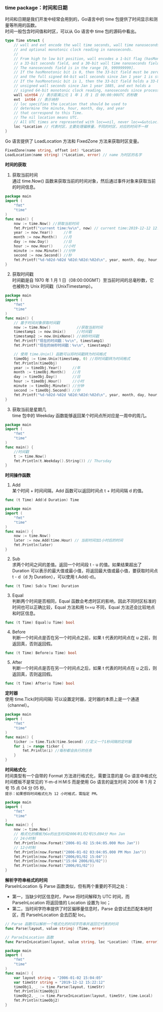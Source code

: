 
### time package：时间和日期
时间和日期是我们开发中经常会用到的，Go语言中的 time 包提供了时间显示和测量等所用的函数。  
时间一般包含时间值和时区，可以从 Go 语言中 time 包的源码中看出。
```go
type Time struct {
    // wall and ext encode the wall time seconds, wall time nanoseconds,
    // and optional monotonic clock reading in nanoseconds.
    //
    // From high to low bit position, wall encodes a 1-bit flag (hasMonotonic),
    // a 33-bit seconds field, and a 30-bit wall time nanoseconds field.
    // The nanoseconds field is in the range [0, 999999999].
    // If the hasMonotonic bit is 0, then the 33-bit field must be zero
    // and the full signed 64-bit wall seconds since Jan 1 year 1 is stored in ext.
    // If the hasMonotonic bit is 1, then the 33-bit field holds a 33-bit
    // unsigned wall seconds since Jan 1 year 1885, and ext holds a
    // signed 64-bit monotonic clock reading, nanoseconds since process start.
    wall uint64 // 表示距离公元 1 年 1 月 1 日 00:00:00UTC 的秒数
    ext  int64 // 表示纳秒
    // loc specifies the Location that should be used to
    // determine the minute, hour, month, day, and year
    // that correspond to this Time.
    // The nil location means UTC.
    // All UTC times are represented with loc==nil, never loc==&utcLoc.
    loc *Location // 代表时区，主要处理偏移量，不同的时区，对应的时间不一样
}
```
Go 语言提供了 LoadLocation 方法和 FixedZone 方法来获取时区变量。
```go
FixedZone(name string, offset int) *Location
LoadLocation(name string) (*Location, error) // name 为时区的名字
```

**时间的获取**  
1) 获取当前时间  
通过 time.Now() 函数来获取当前的时间对象，然后通过事件对象来获取当前的时间信息。  
```go
package main
import (
    "fmt"
    "time"
)
func main() {
    now := time.Now() //获取当前时间
    fmt.Printf("current time:%v\n", now) // current time:2019-12-12 12:33:19.4712277 +0800 CST m=+0.006980401
    year := now.Year()     //年
    month := now.Month()   //月
    day := now.Day()       //日
    hour := now.Hour()     //小时
    minute := now.Minute() //分钟
    second := now.Second() //秒
    fmt.Printf("%d-%02d-%02d %02d:%02d:%02d\n", year, month, day, hour, minute, second) // 2022-12-12 12:33:19
}
```
2) 获取时间戳  
时间戳是自 1970 年 1 月 1 日（08:00:00GMT）至当前时间的总毫秒数，它也被称为 Unix 时间戳（UnixTimestamp）。
```go
package main
import (
    "fmt"
    "time"
)
func main() {
    // 基于时间对象获取时间戳
    now := time.Now()            //获取当前时间
    timestamp1 := now.Unix()     //时间戳
    timestamp2 := now.UnixNano() //纳秒时间戳
    fmt.Printf("现在的时间戳：%v\n", timestamp1)
    fmt.Printf("现在的纳秒时间戳：%v\n", timestamp2)

    // 使用 time.Unix() 函数可以将时间戳转为时间格式
    timeObj := time.Unix(timestamp, 0) //将时间戳转为时间格式
    fmt.Println(timeObj)
    year := timeObj.Year()     //年
    month := timeObj.Month()   //月
    day := timeObj.Day()       //日
    hour := timeObj.Hour()     //小时
    minute := timeObj.Minute() //分钟
    second := timeObj.Second() //秒
    fmt.Printf("%d-%02d-%02d %02d:%02d:%02d\n", year, month, day, hour, minute, second)
}
```
3) 获取当前是星期几  
time 包中的 Weekday 函数能够返回某个时间点所对应是一周中的周几。
```go
package main
import (
    "fmt"
    "time"
)
func main() {
    //时间戳
    t := time.Now()
    fmt.Println(t.Weekday().String()) // Thursday
}
```

**时间操作函数**  
1) Add  
某个时间 + 时间间隔，Add 函数可以返回时间点 t + 时间间隔 d 的值。
```go
func (t Time) Add(d Duration) Time

package main
import (
    "fmt"
    "time"
)
func main() {
    now := time.Now()
    later := now.Add(time.Hour) // 当前时间加1小时后的时间
    fmt.Println(later)
}
```
2) Sub  
求两个时间之间的差值。返回一个时间段 t - u 的值。如果结果超出了 Duration 可以表示的最大值或最小值，将返回最大值或最小值，要获取时间点 t - d（d 为 Duration），可以使用 t.Add(-d)。  
```go
func (t Time) Sub(u Time) Duration
```
3) Equal  
判断两个时间是否相同，Equal 函数会考虑时区的影响，因此不同时区标准的时间也可以正确比较，Equal 方法和用 t==u 不同，Equal 方法还会比较地点和时区信息。
```go
func (t Time) Equal(u Time) bool
```
4) Before  
判断一个时间点是否在另一个时间点之前，如果 t 代表的时间点在 u 之前，则返回真，否则返回假。
```go
func (t Time) Before(u Time) bool
```
5) After  
判断一个时间点是否在另一个时间点之后，如果 t 代表的时间点在 u 之后，则返回真，否则返回假。
```go
func (t Time) After(u Time) bool
```

**定时器**  
使用 time.Tick(时间间隔) 可以设置定时器，定时器的本质上是一个通道（channel）。  
```go
package main
import (
    "fmt"
    "time"
)
func main() {
    ticker := time.Tick(time.Second) //定义一个1秒间隔的定时器
    for i := range ticker {
        fmt.Println(i) //每秒都会执行的任务
    }
}
```

**时间格式化**  
时间类型有一个自带的 Format 方法进行格式化，需要注意的是 Go 语言中格式化时间模板不是常见的 Y-m-d H:M:S 而是使用 Go 语言的诞生时间 2006 年 1 月 2 号 15 点 04 分 05 秒。  
`提示：如果想将时间格式化为 12 小时格式，需指定 PM。`
```go
package main
import (
    "fmt"
    "time"
)
func main() {
    now := time.Now()
    // 格式化的模板为Go的出生时间2006年1月2号15点04分 Mon Jan
    // 24小时制
    fmt.Println(now.Format("2006-01-02 15:04:05.000 Mon Jan"))
    // 12小时制
    fmt.Println(now.Format("2006-01-02 03:04:05.000 PM Mon Jan"))
    fmt.Println(now.Format("2006/01/02 15:04"))
    fmt.Println(now.Format("15:04 2006/01/02"))
    fmt.Println(now.Format("2006/01/02"))
}
```

**解析字符串格式的时间**   
ParseInLocation 与 Parse 函数类似，但有两个重要的不同之处：  
- 第一，当缺少时区信息时，Parse 将时间解释为 UTC 时间，而 ParseInLocation 将返回值的 Location 设置为 loc；
- 第二，当时间字符串提供了时区偏移量信息时，Parse 会尝试去匹配本地时区，而 ParseInLocation 会去匹配 loc。
```go
// Parse 函数可以解析一个格式化的时间字符串并返回它代表的时间
func Parse(layout, value string) (Time, error)

// ParseInLocation 函数
func ParseInLocation(layout, value string, loc *Location) (Time, error)

package main
import (
    "fmt"
    "time"
)
func main() {
    var layout string = "2006-01-02 15:04:05"
    var timeStr string = "2019-12-12 15:22:12"
    timeObj1, _ := time.Parse(layout, timeStr)
    fmt.Println(timeObj1)
    timeObj2, _ := time.ParseInLocation(layout, timeStr, time.Local)
    fmt.Println(timeObj2)
}
```
